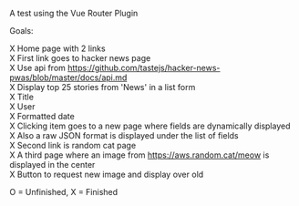 A test using the Vue Router Plugin

Goals:

X Home page with 2 links  
X First link goes to hacker news page  
	X Use api from https://github.com/tastejs/hacker-news-pwas/blob/master/docs/api.md  
	X Display top 25 stories from 'News' in a list form  
	X Title  
	X User  
	X Formatted date  
	X Clicking item goes to a new page where fields are dynamically displayed  
	X Also a raw JSON format is displayed under the list of fields  
X Second link is random cat page  
	X A third page where an image from https://aws.random.cat/meow is displayed in the center  
	X Button to request new image and display over old  

O = Unfinished, X = Finished